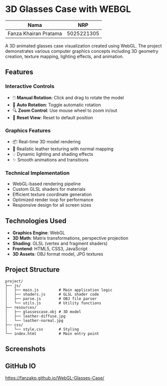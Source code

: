# 3D Glasses Case with WEBGL

| Nama          | NRP        |
|---------------|-----------|
| Fanza Khairan Pratama   | 5025221305 |


A 3D animated glasses case visualization created using WebGL. The project demonstrates various computer graphics concepts including 3D geometry creation, texture mapping, lighting effects, and animation.

## Features

### Interactive Controls
- 🖱️ **Manual Rotation**: Click and drag to rotate the model
- 🔄 **Auto Rotation**: Toggle automatic rotation
- 🔍 **Zoom Control**: Use mouse wheel to zoom in/out
- 🔄 **Reset View**: Reset to default position

### Graphics Features
- 📦 Real-time 3D model rendering
- 🎨 Realistic leather texturing with normal mapping
- 💡 Dynamic lighting and shading effects
- ✨ Smooth animations and transitions

### Technical Implementation
- WebGL-based rendering pipeline
- Custom GLSL shaders for materials
- Efficient texture coordinate generation
- Optimized render loop for performance
- Responsive design for all screen sizes

## Technologies Used

- **Graphics Engine**: WebGL
- **3D Math**: Matrix transformations, perspective projection
- **Shading**: GLSL (vertex and fragment shaders)
- **Frontend**: HTML5, CSS3, JavaScript
- **3D Assets**: OBJ format model, JPG textures

## Project Structure

```
project/
├── js/
│   ├── main.js         # Main application logic
│   ├── shaders.js      # GLSL shader code
│   ├── parse.js        # OBJ file parser
│   └── utils.js        # Utility functions
├── resources/
│   ├── glassescase.obj # 3D model
│   ├── leather-diffuse.jpg
│   └── leather-normal.jpg
├── css/
│   └── style.css       # Styling
└── index.html          # Main entry point
```


## Screenshots


## GitHub IO

https://fanzakp.github.io/WebGL-Glasses-Case/



